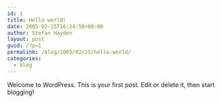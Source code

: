 ```yaml
---
id: 1
title: Hello world!
date: 2005-02-25T16:24:50+00:00
author: Stefan Hayden
layout: post
guid: /?p=1
permalink: /blog/2005/02/25/hello-world/
categories:
  - blog
---
```

Welcome to WordPress. This is your first post. Edit or delete it, then start blogging!